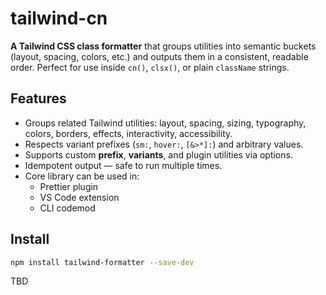 # tailwind-cn

**A Tailwind CSS class formatter** that groups utilities into semantic buckets (layout, spacing, colors, etc.) and outputs them in a consistent, readable order. Perfect for use inside `cn()`, `clsx()`, or plain `className` strings.

## Features

- Groups related Tailwind utilities: layout, spacing, sizing, typography, colors, borders, effects, interactivity, accessibility.
- Respects variant prefixes (`sm:`, `hover:`, `[&>*]:`) and arbitrary values.
- Supports custom **prefix**, **variants**, and plugin utilities via options.
- Idempotent output — safe to run multiple times.
- Core library can be used in:
  - Prettier plugin
  - VS Code extension
  - CLI codemod

## Install

```bash
npm install tailwind-formatter --save-dev
```

TBD
